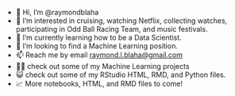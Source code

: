 - 👋 Hi, I’m @raymondblaha
- 👀 I’m interested in cruising, watching Netflix, collecting watches, participating in Odd Ball Racing Team, and music festivals.
- 🌱 I’m currently learning how to be a Data Scientist. 
- 💞️ I’m looking to find a Machine Learning position.
- 📫 Reach me by email raymond.l.blaha@gmail.com
- 👨‍🎓 check out some of my Machine Learning projects
- 😺 check out some of my RStudio HTML, RMD, and Python files. 
- 📈 More notebooks, HTML, and RMD files to come! 

<!---
raymondblaha/raymondblaha is a ✨ special ✨ repository because its `README.md` (this file) appears on your GitHub profile.
You can click the Preview link to take a look at your changes.
--->
